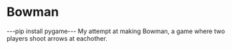 # Bowman
---pip install pygame---
My attempt at making Bowman, a game where two players shoot arrows at eachother.

